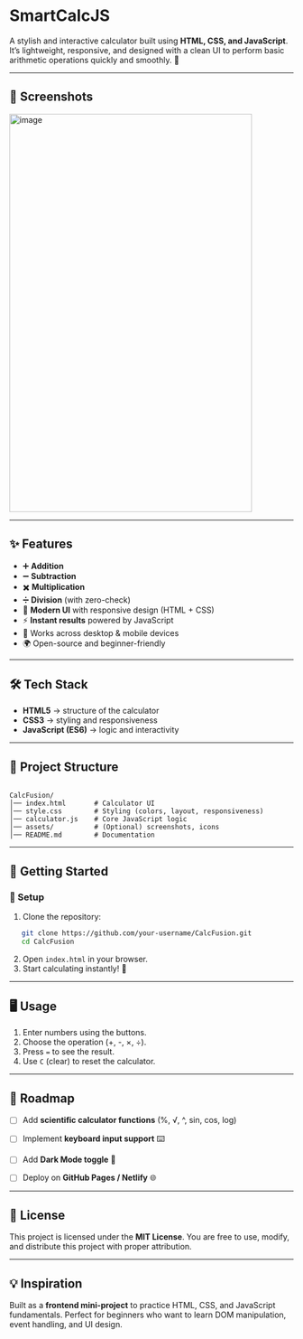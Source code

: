 # SmartCalcJS
A stylish and interactive calculator built using **HTML, CSS, and JavaScript**.  
It’s lightweight, responsive, and designed with a clean UI to perform basic arithmetic operations quickly and smoothly. 🚀  

---

## 📸 Screenshots
<img width="430" height="705" alt="image" src="https://github.com/user-attachments/assets/66292606-3076-47da-91ba-784f45b49631" />

---

## ✨ Features
- ➕ **Addition**
- ➖ **Subtraction**
- ✖️ **Multiplication**
- ➗ **Division** (with zero-check)
- 🎨 **Modern UI** with responsive design (HTML + CSS)
- ⚡ **Instant results** powered by JavaScript
- 📱 Works across desktop & mobile devices
- 🌍 Open-source and beginner-friendly  

---

## 🛠️ Tech Stack
- **HTML5** → structure of the calculator  
- **CSS3** → styling and responsiveness  
- **JavaScript (ES6)** → logic and interactivity  

---

## 📂 Project Structure
```

CalcFusion/
│── index.html       # Calculator UI
│── style.css        # Styling (colors, layout, responsiveness)
│── calculator.js    # Core JavaScript logic
│── assets/          # (Optional) screenshots, icons
│── README.md        # Documentation

````

---

## 🚀 Getting Started

### 🔧 Setup
1. Clone the repository:
```bash
   git clone https://github.com/your-username/CalcFusion.git
   cd CalcFusion
````

2. Open `index.html` in your browser.
3. Start calculating instantly! 🎉

---

## 🖥️ Usage

1. Enter numbers using the buttons.
2. Choose the operation (+, -, ×, ÷).
3. Press `=` to see the result.
4. Use `C` (clear) to reset the calculator.

---

## 📌 Roadmap

* [ ] Add **scientific calculator functions** (%, √, ^, sin, cos, log)
* [ ] Implement **keyboard input support** ⌨️
* [ ] Add **Dark Mode toggle** 🌙
* [ ] Deploy on **GitHub Pages / Netlify** 🌐


---

## 📜 License

This project is licensed under the **MIT License**.
You are free to use, modify, and distribute this project with proper attribution.

---

## 💡 Inspiration

Built as a **frontend mini-project** to practice HTML, CSS, and JavaScript fundamentals.
Perfect for beginners who want to learn DOM manipulation, event handling, and UI design.
